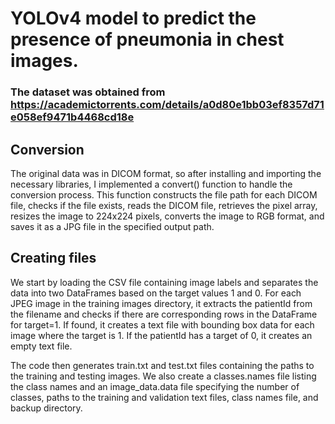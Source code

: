 # YOLOv4 model to predict the presence of pneumonia in chest images.

### The dataset was obtained from https://academictorrents.com/details/a0d80e1bb03ef8357d71e058ef9471b4468cd18e

## Conversion
The original data was in DICOM format, so after installing and importing the necessary libraries, I implemented a convert() function to handle the conversion process. This function constructs the file path for each DICOM file, checks if the file exists, reads the DICOM file, retrieves the pixel array, resizes the image to 224x224 pixels, converts the image to RGB format, and saves it as a JPG file in the specified output path.

## Creating files
We start by loading the CSV file containing image labels and separates the data into two DataFrames based on the target values 1 and 0. For each JPEG image in the training images directory, it extracts the patientId from the filename and checks if there are corresponding rows in the DataFrame for target=1. If found, it creates a text file with bounding box data for each image where the target is 1. If the patientId has a target of 0, it creates an empty text file. 

The code then generates train.txt and test.txt files containing the paths to the training and testing images. We also create a classes.names file listing the class names and an image_data.data file specifying the number of classes, paths to the training and validation text files, class names file, and backup directory. 
